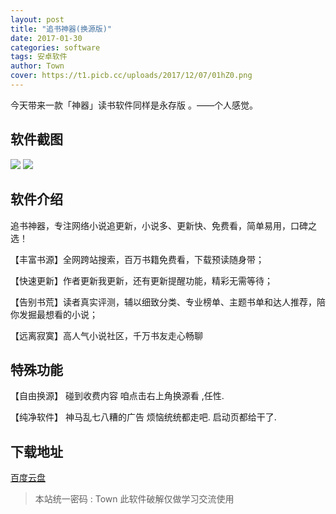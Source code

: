 ```yaml
---
layout: post
title: "追书神器(换源版)"
date: 2017-01-30
categories: software
tags: 安卓软件
author: Town
cover: https://t1.picb.cc/uploads/2017/12/07/01hZ0.png
---
```


今天带来一款「神器」读书软件同样是永存版  。——个人感觉。

## 软件截图

![](https://ws1.sinaimg.cn/large/005uN1Qqgy1fm8muit0xbj31401z4q90.jpg)
![](https://ws1.sinaimg.cn/large/005uN1Qqgy1fm8muh08b2j31401z4dmc.jpg)

## 软件介绍

追书神器，专注网络小说追更新，小说多、更新快、免费看，简单易用，口碑之选！

【丰富书源】全网跨站搜索，百万书籍免费看，下载预读随身带；

【快速更新】作者更新我更新，还有更新提醒功能，精彩无需等待；

【告别书荒】读者真实评测，辅以细致分类、专业榜单、主题书单和达人推荐，陪你发掘最想看的小说；

【远离寂寞】高人气小说社区，千万书友走心畅聊


## 特殊功能

【自由换源】 碰到收费内容 咱点击右上角换源看  ,任性.

【纯净软件】 神马乱七八糟的广告 烦恼统统都走吧. 启动页都给干了.

## 下载地址

[百度云盘](https://pan.baidu.com/s/1eSnNI2u)

> 本站统一密码 : Town    此软件破解仅做学习交流使用

